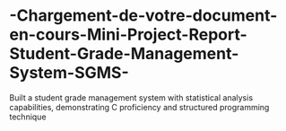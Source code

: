 # -Chargement-de-votre-document-en-cours-Mini-Project-Report-Student-Grade-Management-System-SGMS-
Built a student grade management system with statistical analysis capabilities, demonstrating C proficiency and structured programming technique

